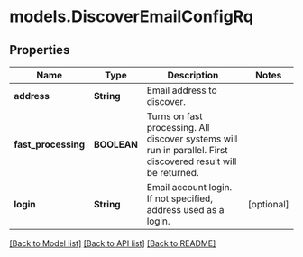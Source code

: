 # models.DiscoverEmailConfigRq
## Properties
Name | Type | Description | Notes
------------ | ------------- | ------------- | -------------
**address** | **String** | Email address to discover.              | 
**fast_processing** | **BOOLEAN** | Turns on fast processing. All discover systems will run in parallel. First discovered result will be returned.              | 
**login** | **String** | Email account login. If not specified, address used as a login.              | [optional] 



[[Back to Model list]](README.md#documentation-for-models) [[Back to API list]](README.md#documentation-for-api-endpoints) [[Back to README]](README.md)


